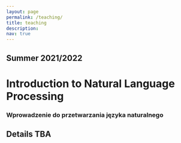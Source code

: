 ```yaml
---
layout: page
permalink: /teaching/
title: teaching
description:
nav: true
---
```


<div class="teaching">
    <h2 class="year">Summer 2021/2022</h2>
    <h1 class="title">Introduction to Natural Language Processing</h1>
    <h3 class="subtitle">Wprowadzenie do przetwarzania języka naturalnego</h3>
    <h2 class="info">Details TBA</h2>
</div>

